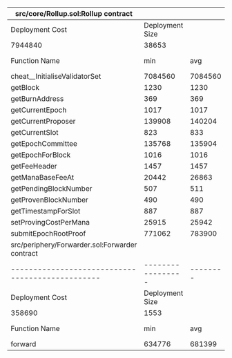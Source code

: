 | src/core/Rollup.sol:Rollup contract |                 |         |         |         |         |
|-------------------------------------|-----------------|---------|---------|---------|---------|
| Deployment Cost                     | Deployment Size |         |         |         |         |
| 7944840                             | 38653           |         |         |         |         |
| Function Name                       | min             | avg     | median  | max     | # calls |
| cheat__InitialiseValidatorSet       | 7084560         | 7084560 | 7084560 | 7084560 | 1       |
| getBlock                            | 1230            | 1230    | 1230    | 1230    | 12      |
| getBurnAddress                      | 369             | 369     | 369     | 369     | 1       |
| getCurrentEpoch                     | 1017            | 1017    | 1017    | 1017    | 397     |
| getCurrentProposer                  | 139908          | 140204  | 140137  | 144742  | 200     |
| getCurrentSlot                      | 823             | 833     | 823     | 4823    | 397     |
| getEpochCommittee                   | 135768          | 135904  | 135780  | 140057  | 100     |
| getEpochForBlock                    | 1016            | 1016    | 1016    | 1016    | 196     |
| getFeeHeader                        | 1457            | 1457    | 1457    | 1457    | 95      |
| getManaBaseFeeAt                    | 20442           | 26863   | 27182   | 34313   | 195     |
| getPendingBlockNumber               | 507             | 511     | 507     | 2507    | 401     |
| getProvenBlockNumber                | 490             | 490     | 490     | 490     | 3       |
| getTimestampForSlot                 | 887             | 887     | 887     | 887     | 195     |
| setProvingCostPerMana               | 25915           | 25942   | 25915   | 28715   | 101     |
| submitEpochRootProof                | 771062          | 783900  | 771086  | 809552  | 3       |
| src/periphery/Forwarder.sol:Forwarder contract |                 |        |        |         |         |
|------------------------------------------------|-----------------|--------|--------|---------|---------|
| Deployment Cost                                | Deployment Size |        |        |         |         |
| 358690                                         | 1553            |        |        |         |         |
| Function Name                                  | min             | avg    | median | max     | # calls |
| forward                                        | 634776          | 681399 | 645791 | 1795917 | 100     |
